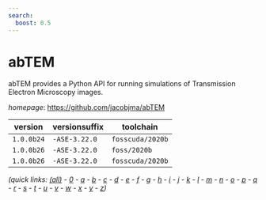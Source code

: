 ```yaml
---
search:
  boost: 0.5
---
```

# abTEM

abTEM provides a Python API for running simulations of Transmission Electron Microscopy images.

*homepage*: <https://github.com/jacobjma/abTEM>

version | versionsuffix | toolchain
--------|---------------|----------
``1.0.0b24`` | ``-ASE-3.22.0`` | ``fosscuda/2020b``
``1.0.0b26`` | ``-ASE-3.22.0`` | ``foss/2020b``
``1.0.0b26`` | ``-ASE-3.22.0`` | ``fosscuda/2020b``


*(quick links: [(all)](../index.md) - [0](../0/index.md) - [a](../a/index.md) - [b](../b/index.md) - [c](../c/index.md) - [d](../d/index.md) - [e](../e/index.md) - [f](../f/index.md) - [g](../g/index.md) - [h](../h/index.md) - [i](../i/index.md) - [j](../j/index.md) - [k](../k/index.md) - [l](../l/index.md) - [m](../m/index.md) - [n](../n/index.md) - [o](../o/index.md) - [p](../p/index.md) - [q](../q/index.md) - [r](../r/index.md) - [s](../s/index.md) - [t](../t/index.md) - [u](../u/index.md) - [v](../v/index.md) - [w](../w/index.md) - [x](../x/index.md) - [y](../y/index.md) - [z](../z/index.md))*

